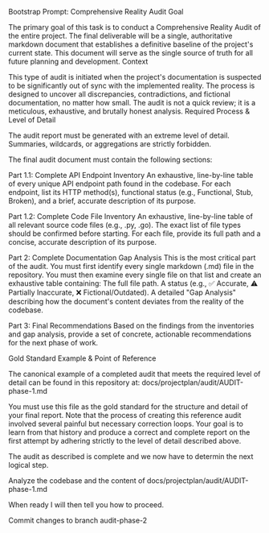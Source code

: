 Bootstrap Prompt: Comprehensive Reality Audit Goal

The primary goal of this task is to conduct a Comprehensive Reality Audit of the entire project. The final deliverable will be a single, authoritative markdown document that establishes a definitive baseline of the project's current state. This document will serve as the single source of truth for all future planning and development. Context

This type of audit is initiated when the project's documentation is suspected to be significantly out of sync with the implemented reality. The process is designed to uncover all discrepancies, contradictions, and fictional documentation, no matter how small. The audit is not a quick review; it is a meticulous, exhaustive, and brutally honest analysis. Required Process & Level of Detail

The audit report must be generated with an extreme level of detail. Summaries, wildcards, or aggregations are strictly forbidden.

The final audit document must contain the following sections:

Part 1.1: Complete API Endpoint Inventory An exhaustive, line-by-line table of every unique API endpoint path found in the codebase. For each endpoint, list its HTTP method(s), functional status (e.g., Functional, Stub, Broken), and a brief, accurate description of its purpose.

Part 1.2: Complete Code File Inventory An exhaustive, line-by-line table of all relevant source code files (e.g., .py, .go). The exact list of file types should be confirmed before starting. For each file, provide its full path and a concise, accurate description of its purpose.

Part 2: Complete Documentation Gap Analysis This is the most critical part of the audit. You must first identify every single markdown (.md) file in the repository. You must then examine every single file on that list and create an exhaustive table containing: The full file path. A status (e.g., ✅ Accurate, ⚠️ Partially Inaccurate, ❌ Fictional/Outdated). A detailed "Gap Analysis" describing how the document's content deviates from the reality of the codebase.

Part 3: Final Recommendations Based on the findings from the inventories and gap analysis, provide a set of concrete, actionable recommendations for the next phase of work.

Gold Standard Example & Point of Reference

The canonical example of a completed audit that meets the required level of detail can be found in this repository at: docs/projectplan/audit/AUDIT-phase-1.md

You must use this file as the gold standard for the structure and detail of your final report. Note that the process of creating this reference audit involved several painful but necessary correction loops. Your goal is to learn from that history and produce a correct and complete report on the first attempt by adhering strictly to the level of detail described above.

The audit as described is complete and we now have to determin the next logical step.

Analyze the codebase and the content of docs/projectplan/audit/AUDIT-phase-1.md

When ready I will then tell you how to proceed.

Commit changes to branch audit-phase-2
